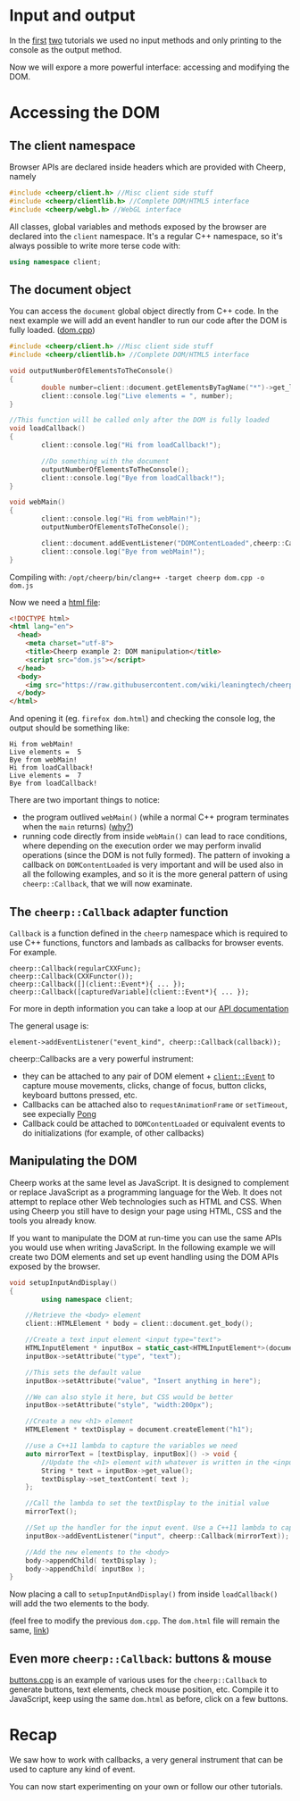 # Input and output
In the [first](Getting-started#hello-world) [two](Tutorial-Hello-Wasm) tutorials we used no input methods and only printing to the console as the output method.

Now we will expore a more powerful interface: accessing and modifying the DOM.

# Accessing the DOM

## The client namespace

Browser APIs are declared inside headers which are provided with Cheerp, namely

```c++
#include <cheerp/client.h> //Misc client side stuff
#include <cheerp/clientlib.h> //Complete DOM/HTML5 interface
#include <cheerp/webgl.h> //WebGL interface
```

All classes, global variables and methods exposed by the browser are declared into the ```client``` namespace. It's a regular C++ namespace, so it's always possible to write more terse code with:

```c++
using namespace client;
```

## The document object

You can access the ```document``` global object directly from C++ code. In the next example we will add an event handler to run our code after the DOM is fully loaded. ([dom.cpp](tutorials/dom_access/dom.cpp))

```c++
#include <cheerp/client.h> //Misc client side stuff
#include <cheerp/clientlib.h> //Complete DOM/HTML5 interface

void outputNumberOfElementsToTheConsole()
{
        double number=client::document.getElementsByTagName("*")->get_length();
        client::console.log("Live elements = ", number);
}

//This function will be called only after the DOM is fully loaded
void loadCallback()
{
        client::console.log("Hi from loadCallback!");

        //Do something with the document
        outputNumberOfElementsToTheConsole();
        client::console.log("Bye from loadCallback!");
}

void webMain()
{
        client::console.log("Hi from webMain!");
        outputNumberOfElementsToTheConsole();

        client::document.addEventListener("DOMContentLoaded",cheerp::Callback(loadCallback));
        client::console.log("Bye from webMain!");
}

```

Compiling with:
```/opt/cheerp/bin/clang++ -target cheerp dom.cpp -o dom.js```

Now we need a [html file](tutorials/dom_access/dom.html):
```html
<!DOCTYPE html>
<html lang="en">
  <head>
    <meta charset="utf-8">
    <title>Cheerp example 2: DOM manipulation</title>
    <script src="dom.js"></script>
  </head>
  <body>
    <img src="https://raw.githubusercontent.com/wiki/leaningtech/cheerp-meta/Diagram_browser.png"></img>
  </body>
</html>
```

And opening it (eg. `firefox dom.html`) and checking the console log, the output should be something like:
```
Hi from webMain!
Live elements =  5
Bye from webMain!
Hi from loadCallback!
Live elements =  7
Bye from loadCallback!
```

There are two important things to notice:
+ the program outlived `webMain()` (while a normal C++ program terminates when the `main` returns) ([why?](Cheerp-basics#the-webmain-entry-point))
+ running code directly from inside `webMain()` can lead to race conditions, where depending on the execution order we may perform invalid operations (since the DOM is not fully formed). The pattern of invoking a callback on `DOMContentLoaded` is very important and will be used also in all the following examples, and so it is the more general pattern of using `cheerp::Callback`, that we will now examinate.

## The ```cheerp::Callback``` adapter function

```Callback``` is a function defined in the ```cheerp``` namespace which is required to use C++ functions, functors and lambads as callbacks for browser events. For example.

```
cheerp::Callback(regularCXXFunc);
cheerp::Callback(CXXFunctor());
cheerp::Callback([](client::Event*){ ... });
cheerp::Callback([capturedVariable](client::Event*){ ... });
```

For more in depth information you can take a loop at our [API documentation](http://leaningtech.com/API/namespacecheerp.html#a3dd35fdcd0dd20e953ca993dcbbd34af)

The general usage is:

```
element->addEventListener("event_kind", cheerp::Callback(callback));
```

cheerp::Callbacks are a very powerful instrument:
* they can be attached to any pair of DOM element + [`client::Event`](https://developer.mozilla.org/en-US/docs/Web/Events) to capture mouse movements, clicks, change of focus, button clicks, keyboard buttons pressed, etc.
* Callbacks can be attached also to `requestAnimationFrame` or `setTimeout`, see expecially [Pong](Cheerp-Tutorial%3A-Mixed-mode-C++-to-WebAssembly-and-JavaScript)
* Callback could be attached to `DOMContentLoaded` or equivalent events to do initializations (for example, of other callbacks)

## Manipulating the DOM

Cheerp works at the same level as JavaScript. It is designed to complement or replace JavaScript as a programming language for the Web. It does not attempt to replace other Web technologies such as HTML and CSS. When using Cheerp you still have to design your page using HTML, CSS and the tools you already know.

If you want to manipulate the DOM at run-time you can use the same APIs you would use when writing JavaScript. In the following example we will create two DOM elements and set up event handling using the DOM APIs exposed by the browser.

```c++
void setupInputAndDisplay()
{
        using namespace client;

	//Retrieve the <body> element
	client::HTMLElement * body = client::document.get_body();

	//Create a text input element <input type="text">
	HTMLInputElement * inputBox = static_cast<HTMLInputElement*>(document.createElement("input") );
	inputBox->setAttribute("type", "text");

	//This sets the default value
	inputBox->setAttribute("value", "Insert anything in here");

	//We can also style it here, but CSS would be better
	inputBox->setAttribute("style", "width:200px");

	//Create a new <h1> element
	HTMLElement * textDisplay = document.createElement("h1");

	//use a C++11 lambda to capture the variables we need
	auto mirrorText = [textDisplay, inputBox]() -> void {
		//Update the <h1> element with whatever is written in the <input> element
		String * text = inputBox->get_value();
		textDisplay->set_textContent( text );
	};  

	//Call the lambda to set the textDisplay to the initial value
	mirrorText();

	//Set up the handler for the input event. Use a C++11 lambda to capture the variables we need
	inputBox->addEventListener("input", cheerp::Callback(mirrorText));

	//Add the new elements to the <body>
	body->appendChild( textDisplay );
	body->appendChild( inputBox );
}
```

Now placing a call to `setupInputAndDisplay()` from inside `loadCallback()` will add the two elements to the body.

(feel free to modify the previous `dom.cpp`. The `dom.html` file will remain the same, [link](tutorials/dom_manipulation/dom.cpp))

## Even more `cheerp::Callback`: buttons & mouse
[buttons.cpp](tutorials/dom_buttons/buttons.cpp) is an example of various uses for the `cheerp::Callback` to generate buttons, text elements, check mouse position, etc. Compile it to JavaScript, keep using the same `dom.html` as before, click on a few buttons.

# Recap

We saw how to work with callbacks, a very general instrument that can be used to capture any kind of event.

You can now start experimenting on your own or follow our other tutorials.
